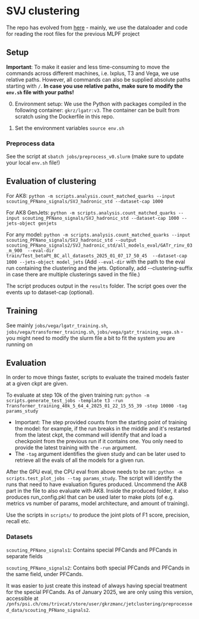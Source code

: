 # SVJ clustering
The repo has evolved from [here](https://github.com/selvaggi/mlpf) - mainly, we use the dataloader and code for reading  the root files for the previous MLPF project

## Setup
**Important**: To make it easier and less time-consuming to move the commands across different machines, i.e. lxplus, T3 and Vega, we use relative paths. However, all commands can also be supplied absolute paths starting with `/`. **In case you use relative paths, make sure to modify the `env.sh` file with your paths!**

0. Environment setup: We use the Python with packages compiled in the following container: `gkrz/lgatr:v3`. The container can be built from scratch using the Dockerfile in this repo.


1. Set the environment variables `source env.sh`


### Preprocess data
See the script at `sbatch jobs/preprocess_v0.slurm` (make sure to update your local `env.sh` file!)

## Evaluation of clustering

For AK8: `python -m scripts.analysis.count_matched_quarks --input scouting_PFNano_signals/SVJ_hadronic_std --dataset-cap 1000`


For AK8 GenJets: `python -m scripts.analysis.count_matched_quarks --input scouting_PFNano_signals/SVJ_hadronic_std --dataset-cap 1000 --jets-object genjets`


For any model: `python -m scripts.analysis.count_matched_quarks --input scouting_PFNano_signals/SVJ_hadronic_std --output scouting_PFNano_signals2/SVJ_hadronic_std/all_models_eval/GATr_rinv_03_m_900  --eval-dir train/Test_betaPt_BC_all_datasets_2025_01_07_17_50_45  --dataset-cap 1000 --jets-object model_jets` (Add `--eval-dir` with the path to the eval run containing the clustering and the jets. Optionally, add --clustering-suffix in case there are multiple clusterings saved in the file.)


The script produces output in the `results` folder. The script goes over the events up to dataset-cap (optional). 


## Training

See mainly `jobs/vega/lgatr_training.sh`, `jobs/vega/transformer_training.sh`, `jobs/vega/gatr_training_vega.sh` - you might need to modify the slurm file a bit to fit the system you are running on

## Evaluation
In order to move things faster, scripts to evaluate the trained models faster at a given ckpt are given. 

To evaluate at step 10k of the given training run: `python -m scripts.generate_test_jobs -template t3 -run Transformer_training_40k_5_64_4_2025_01_22_15_55_39 -step 10000 -tag params_study`
* Important: The step provided counts from the starting point of training the model: for example, if the run breaks in the middle and it's restarted from the latest ckpt, the command will identify that and load a checkpoint from the previous run if it contains one. You only need to provide the latest training with the `-run` argument.
* The `-tag` argument identifies the given study and can be later used to retrieve all the evals of all the models for a given run.


After the GPU eval, the CPU eval from above needs to be ran: `python -m scripts.test_plot_jobs --tag params_study`. The script will identify the runs that need to have evaluation figures produced. Uncommend the AK8 part in the file to also evaluate with AK8. Inside the produced folder, it also produces run_config.pkl that can be used later to make plots (of e.g. metrics vs number of params, model architecture, and amount of training).



Use the scripts in `scripts/` to produce the joint plots of F1 score, precision, recall etc.




### Datasets

`scouting_PFNano_signals1`: Contains special PFCands and PFCands in separate fields

`scouting_PFNano_signals2`: Contains both special PFCands and PFCands in the same field, under PFCands.

It was easier to just create this instead of always having special treatment for the special PFCands. As of January 2025, we are only using this version, accessible at `/pnfs/psi.ch/cms/trivcat/store/user/gkrzmanc/jetclustering/preprocessed_data/scouting_PFNano_signals2`.


